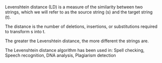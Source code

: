 Levenshtein distance (LD) is a measure of the similarity between two strings, which we will refer to as the source string (s) and the target string (t).

The distance is the number of deletions, insertions, or substitutions required to transform s into t.

The greater the Levenshtein distance, the more different the strings are.

The Levenshtein distance algorithm has been used in: Spell checking, Speech recognition, DNA analysis, Plagiarism detection
